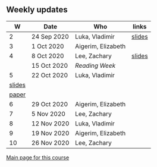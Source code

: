 
## Weekly updates

| W | Date | Who | links |
|---|------|-----| ------ |
| 2 | 24 Sep 2020 | Luka, Vladimir | [slides](./weekly_updates/2020-09-24_LukaVlad_COVID_19_Weekly_Update.pdf) |
| 3 |  1 Oct 2020 | Aigerim, Elizabeth | |
| 4 |  8 Oct 2020 | Lee, Zachary | [slides](./weekly_updates/2020-10-08_LeeZach_Weekly_Update__Modelling_COVID_19_with_Hospitalization_and_Imperfect_Lockdown.pdf) |
|   | 15 Oct 2020 | _Reading Week_ | |
| 5 | 22 Oct 2020 | Luka, Vladimir |
|[slides](./weekly_updates/2020-10-22_LukaVlad_COVID_19_Weekly_Update.pdf)
| [paper](./weekly_updates/YingOClery2020_COVIDinSupermarketsABM.pdf) |
| 6 | 29 Oct 2020 | Aigerim, Elizabeth | |
| 7 |  5 Nov 2020 | Lee, Zachary | |
| 8 | 12 Nov 2020 | Luka, Vladimir | |
| 9 | 19 Nov 2020 | Aigerim, Elizabeth | |
|10 | 26 Nov 2020 | Lee, Zachary | |

[Main page for this course](https://davidearn.github.io/tmb2020/)
